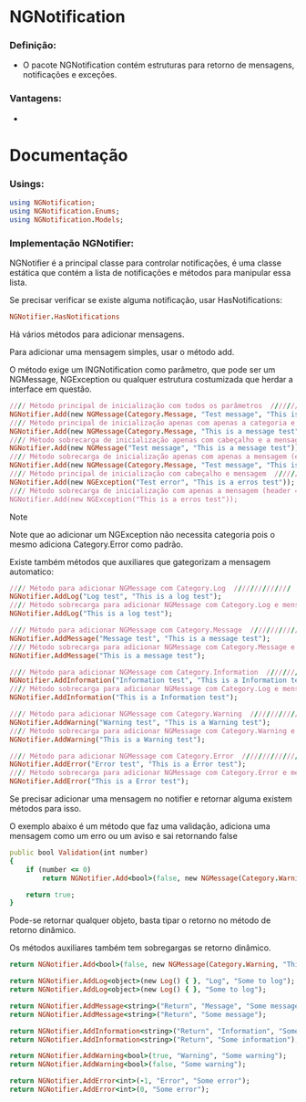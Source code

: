 # NGNotification

### Definição: 
- O pacote NGNotification contém estruturas para retorno de mensagens, notificações e exceções.

### Vantagens: 
- 

# Documentação

### Usings:

```ruby
using NGNotification;
using NGNotification.Enums;
using NGNotification.Models;
```

### Implementação NGNotifier:

NGNotifier é a principal classe para controlar notificações, é uma classe estática que contém a lista de notificações e métodos para manipular essa lista.

Se precisar verificar se existe alguma notificação, usar HasNotifications:
```ruby
NGNotifier.HasNotifications
```

Há vários métodos para adicionar mensagens.

Para adicionar uma mensagem simples, usar o método add.

O método exige um INGNotification como parâmetro, que pode ser um NGMessage, NGException ou qualquer estrutura costumizada que herdar a interface em questão.
```ruby
//// Método principal de inicialização com todos os parâmetros  //////////////
NGNotifier.Add(new NGMessage(Category.Message, "Test message", "This is a message test"));
//// Método principal de inicialização apenas com apenas a categoria e mensagem (envia header = "") //////////////
NGNotifier.Add(new NGMessage(Category.Message, "This is a message test"));
//// Método sobrecarga de inicialização apenas com cabeçalho e a mensagem (envia category = Category.None) //////////////
NGNotifier.Add(new NGMessage("Test message", "This is a message test"));
//// Método sobrecarga de inicialização apenas com apenas a mensagem (envia category = Category.None e header = "") //////////////
NGNotifier.Add(new NGMessage(Category.Message, "Test message", "This is a message test"));
//// Método principal de inicialização com cabeçalho e mensagem  //////////////
NGNotifier.Add(new NGException("Test error", "This is a erros test"));
//// Método sobrecarga de inicialização com apenas a mensagem (header = "")
NGNotifier.Add(new NGException("This is a erros test"));
```
> [!NOTE]
> Note que ao adicionar um NGException não necessita categoria pois o mesmo adiciona Category.Error como padrão.

Existe também métodos que auxiliares que gategorizam a mensagem automatico:
```ruby
//// Método para adicionar NGMessage com Category.Log  //////////////
NGNotifier.AddLog("Log test", "This is a log test");
//// Método sobrecarga para adicionar NGMessage com Category.Log e mensagem//////////////
NGNotifier.AddLog("This is a log test");

//// Método para adicionar NGMessage com Category.Message  //////////////
NGNotifier.AddMessage("Message test", "This is a message test");
//// Método sobrecarga para adicionar NGMessage com Category.Message e mensagem//////////////
NGNotifier.AddMessage("This is a message test");

//// Método para adicionar NGMessage com Category.Information  //////////////
NGNotifier.AddInformation("Information test", "This is a Information test");
//// Método sobrecarga para adicionar NGMessage com Category.Log e mensagem//////////////
NGNotifier.AddInformation("This is a Information test");

//// Método para adicionar NGMessage com Category.Warning  //////////////
NGNotifier.AddWarning("Warning test", "This is a Warning test");
//// Método sobrecarga para adicionar NGMessage com Category.Warning e mensagem//////////////
NGNotifier.AddWarning("This is a Warning test");

//// Método para adicionar NGMessage com Category.Error  //////////////
NGNotifier.AddError("Error test", "This is a Error test");
//// Método sobrecarga para adicionar NGMessage com Category.Error e mensagem//////////////
NGNotifier.AddError("This is a Error test");
```

Se precisar adicionar uma mensagem no notifier e retornar alguma existem métodos para isso.

O exemplo abaixo é um método que faz uma validação, adiciona uma mensagem como um erro ou um aviso e sai retornando false
```ruby
public bool Validation(int number)
{
    if (number <= 0)
        return NGNotifier.Add<bool>(false, new NGMessage(Category.Warning, "The nunber is invalid"));

    return true;
}
```
Pode-se retornar qualquer objeto, basta tipar o retorno no método de retorno dinâmico.

Os métodos auxiliares também tem sobregargas se retorno dinâmico.
```ruby
return NGNotifier.Add<bool>(false, new NGMessage(Category.Warning, "This is invalid"));

return NGNotifier.AddLog<object>(new Log() { }, "Log", "Some to log");
return NGNotifier.AddLog<object>(new Log() { }, "Some to log");

return NGNotifier.AddMessage<string>("Return", "Message", "Some message");
return NGNotifier.AddMessage<string>("Return", "Some message");

return NGNotifier.AddInformation<string>("Return", "Information", "Some information");
return NGNotifier.AddInformation<string>("Return", "Some information");

return NGNotifier.AddWarning<bool>(true, "Warning", "Some warning");
return NGNotifier.AddWarning<bool>(false, "Some warning");

return NGNotifier.AddError<int>(-1, "Error", "Some error");
return NGNotifier.AddError<int>(0, "Some error");
```
